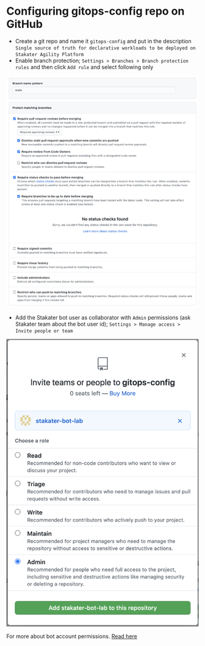 # Configuring gitops-config repo on GitHub

- Create a git repo and name it `gitops-config` and put in the description `Single source of truth for declarative workloads to be deployed on Stakater Agility Platform`
- Enable branch protection; `Settings > Branches > Branch protection rules` and then click `Add rule` and select following only

![main-branch-protection-rule](./images/main-branch-protection-rule.png)

- Add the Stakater bot user as collaborator with `Admin` permissions (ask Stakater team about the bot user id); `Settings > Manage access > Invite people or team`


![grant-admin-access](./images/grant-admin-access.png)

For more about bot account permissions. [Read here](https://docs.cloud.stakater.com/content/sre/gitops/bot-account.html)